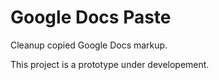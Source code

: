 # Google Docs Paste
Cleanup copied Google Docs markup.

This project is a prototype under developement.
